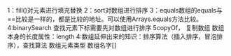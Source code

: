 1：fill()对元素进行填充替换
2：sort对数组进行排序
3：equals数组的equals与==比较是一样的，都是比较的地址。可以使用Arrays.equals方法比较。
4:binarySearch     查找元素下标需要先对数组进行排序
5copyOf，  复制数组                                           数组本身的长度属性：length
4:数组延伸出来的知识：排序算法（插入排序，冒泡排序），查找算法
数组元素类型      数组名字[]